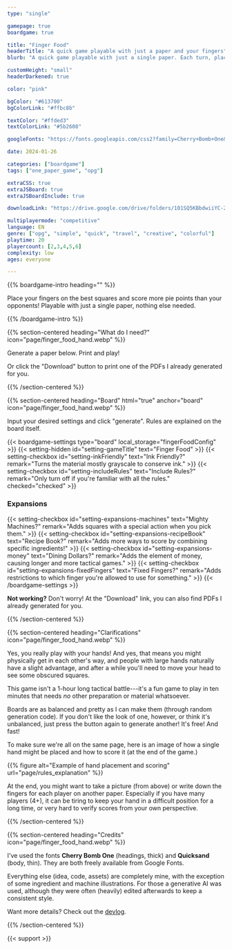 ```yaml
---
type: "single"

gamepage: true
boardgame: true

title: "Finger Food"
headerTitle: "A quick game playable with just a paper and your fingers"
blurb: "A quick game playable with just a single paper. Each turn, place a finger on a new square, to score more points than your opponents before you've used your whole hand."

customHeight: "small"
headerDarkened: true

color: "pink"

bgColor: "#613700"
bgColorLink: "#ffbc8b"

textColor: "#ffded3"
textColorLink: "#5b2608"

googleFonts: "https://fonts.googleapis.com/css2?family=Cherry+Bomb+One&family=Quicksand:wght@500;700&display=swap"

date: 2024-01-26

categories: ["boardgame"]
tags: ["one_paper_game", "opg"]

extraCSS: true
extraJSBoard: true
extraJSBoardInclude: true

downloadLink: "https://drive.google.com/drive/folders/101SQ5KBbdwiiYC-2nU-5H7gKoTnqhXZE"

multiplayermode: "competitive"
language: EN
genre: ["opg", "simple", "quick", "travel", "creative", "colorful"]
playtime: 20
playercount: [2,3,4,5,6]
complexity: low
ages: everyone

---
```


{{% boardgame-intro heading="" %}}

Place your fingers on the best squares and score more pie points than your opponents! Playable with just a single paper, nothing else needed.

{{% /boardgame-intro %}}

{{% section-centered heading="What do I need?" icon="page/finger_food_hand.webp" %}}

Generate a paper below. Print and play!

Or click the "Download" button to print one of the PDFs I already generated for you.

{{% /section-centered %}}

{{% section-centered heading="Board" html="true" anchor="board" icon="page/finger_food_hand.webp" %}}

<p>Input your desired settings and click "generate". Rules are explained on the board itself.</p>

{{< boardgame-settings type="board" local_storage="fingerFoodConfig" >}}
  {{< setting-hidden id="setting-gameTitle" text="Finger Food" >}}
  {{< setting-checkbox id="setting-inkFriendly" text="Ink Friendly?" remark="Turns the material mostly grayscale to conserve ink." >}}
  {{< setting-checkbox id="setting-includeRules" text="Include Rules?" remark="Only turn off if you're familiar with all the rules." checked="checked" >}}
  <h3>Expansions</h3>
  {{< setting-checkbox id="setting-expansions-machines" text="Mighty Machines?" remark="Adds squares with a special action when you pick them." >}}
  {{< setting-checkbox id="setting-expansions-recipeBook" text="Recipe Book?" remark="Adds more ways to score by combining specific ingredients!" >}}
  {{< setting-checkbox id="setting-expansions-money" text="Dining Dollars?" remark="Adds the element of money, causing longer and more tactical games." >}}
  {{< setting-checkbox id="setting-expansions-fixedFingers" text="Fixed Fingers?" remark="Adds restrictions to which finger you're allowed to use for something." >}}
{{< /boardgame-settings >}}

<p class="remark-under-settings"><strong>Not working?</strong> Don't worry! At the "Download" link, you can also find PDFs I already generated for you.</p> 

{{% /section-centered %}}

{{% section-centered heading="Clarifications" icon="page/finger_food_hand.webp" %}}

Yes, you really play with your hands! And yes, that means you might physically get in each other's way, and people with large hands naturally have a slight advantage, and after a while you'll need to move your head to see some obscured squares.

This game isn't a 1-hour long tactical battle---it's a fun game to play in ten minutes that needs _no_ other preparation or material whatsoever.

Boards are as balanced and pretty as I can make them (through random generation code). If you don't like the look of one, however, or think it's unbalanced, just press the button again to generate another! It's free! And fast!

To make sure we're all on the same page, here is an image of how a single hand might be placed and how to score it (at the end of the game.)

{{% figure alt="Example of hand placement and scoring" url="page/rules_explanation" %}}

At the end, you might want to take a picture (from above) or write down the fingers for each player on another paper. Especially if you have many players (4+), it can be tiring to keep your hand in a difficult position for a long time, or very hard to verify scores from your own perspective.

{{% /section-centered %}}

{{% section-centered heading="Credits" icon="page/finger_food_hand.webp" %}}

I've used the fonts **Cherry Bomb One** (headings, thick) and **Quicksand** (body, thin). They are both freely available from Google Fonts.

Everything else (idea, code, assets) are completely mine, with the exception of some ingredient and machine illustrations. For those a generative AI was used, although they were often (heavily) edited afterwards to keep a consistent style.

Want more details? Check out the [devlog](/blog/boardgames/finger-food/).

{{% /section-centered %}}

{{< support >}}